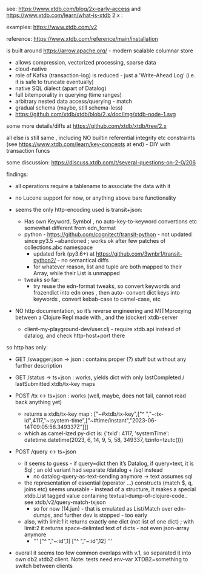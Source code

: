 see: https://www.xtdb.com/blog/2x-early-access  and  https://www.xtdb.com/learn/what-is-xtdb 2.x :

examples: https://www.xtdb.com/v2  

reference: https://www.xtdb.com/reference/main/installation   

is built around https://arrow.apache.org/  - modern scalable columnar store

* allows compression, vectorized processing, sparse data
* cloud-native
* role of Kafka (transaction-log) is reduced - just a 'Write-Ahead Log’ (i.e. it is safe to truncate eventually) 
* native SQL dialect (apart of Datalog)
* full bitemporality in querying (time ranges)
* arbitrary nested data access/querying - match
* gradual schema (maybe, still schema-less)
* https://github.com/xtdb/xtdb/blob/2.x/doc/img/xtdb-node-1.svg

some more details/diffs at https://github.com/xtdb/xtdb/tree/2.x 

all else is still same , including NO builtin referential integrity etc constraints (see https://www.xtdb.com/learn/key-concepts  at end) - DIY with transaction funcs

some discussion: https://discuss.xtdb.com/t/several-questions-on-2-0/206 


findings:

* all operations require a tablename to associate the data with it
* no Lucene support for now, or anything above bare functionality
* seems the only http-encoding used is transit+json:
  * Has own Keyword, Symbol , no auto-key-to-keyword convertions etc somewhat different from edn_format
  * python - https://github.com/cognitect/transit-python - not updated since py3.5 ~abandoned ; works ok after few patches of collections.abc namespace
    * updated fork (py3.6+) at https://github.com/3wnbr1/transit-python2/ - no semantical diffs
    * for whatever reason, list and tuple are both mapped to their Array, while their List is unmapped
  * tweaks so far:
    * try reuse the edn-format tweaks, so convert keywords and frozendict into edn ones , then auto- convert dict keys into keywords , convert kebab-case to camel-case, etc

* NO http documentation, so it’s reverse engineering and MITMproxying between a Clojure Repl made with  , and the (docker) xtdb-server
  * client-my-playground-dev/user.clj - require xtdb.api instead of datalog, and check http-host+port there

so http has only:

* GET /swagger.json → json : contains proper (?) stuff but without any further description
* GET /status → ts+json : works, yields dict with only lastCompleted / lastSubmitted xtdb/tx-key maps
* POST /tx ↔︎ ts+json : works (well, maybe, does not fail, cannot read back anything yet)
  * returns a xtdb/tx-key map : ["~#xtdb/tx-key",["^ ","~:tx-id",4117,"~:system-time",["~#time/instant","2023-06-14T09:05:58.349337Z"]]] 
  * which as camel-ized py-dict is: {'txId': 4117, 'systemTime': datetime.datetime(2023, 6, 14, 9, 5, 58, 349337, tzinfo=tzutc())}
* POST /query ↔︎ ts+json
  * it seems to guess - if query=dict then it’s Datalog, if query=text, it is Sql ; an old variant had separate /datalog + /sql instead
    * no datalog-query-as-text-sending anymore → text assumes sql
  * the representation of essential (operator …) constructs (match $, q, joins etc) seems unusable - instead of a structure, it makes a special xtdb.List tagged value containing textual-dump-of-clojure-code.. see xtdb/v2/query-match-txjson
    * so for now (14.jun) - that is emulated as List/Match over edn-dumps, and further dev is stopped - too early
  * also, with limit:1 it returns exactly one dict (not list of one dict) ; with limit:2 it returns space-delimted text of dicts - not even json-array anymore 
	*  ''' ["^ ","~:id",1] ["^ ","~:id",12] '''

* overall it seems too few common overlaps with v.1, so separated it into own db2.xtdb2 client. Note: tests need env-var XTDB2=something to switch between clients

